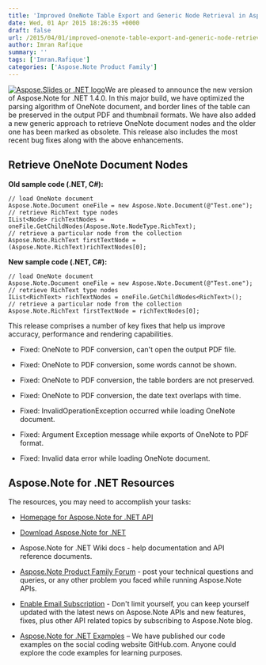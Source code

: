 ```yaml
---
title: 'Improved OneNote Table Export and Generic Node Retrieval in Aspose.Note for .NET 1.4.0'
date: Wed, 01 Apr 2015 18:26:35 +0000
draft: false
url: /2015/04/01/improved-onenote-table-export-and-generic-node-retrieval-in-aspose.note-for-.net-1.4.0/
author: Imran Rafique
summary: ''
tags: ['Imran.Rafique']
categories: ['Aspose.Note Product Family']
---
```


[![][1]](https://blog.aspose.com/wp-content/uploads/sites/2/2013/08/aspose-Slides-for-net_100.png)We are pleased to announce the new version of Aspose.Note for .NET 1.4.0. In this major build, we have optimized the parsing algorithm of OneNote document, and border lines of the table can be preserved in the output PDF and thumbnail formats. We have also added a new generic approach to retrieve OneNote document nodes and the older one has been marked as obsolete. This release also includes the most recent bug fixes along with the above enhancements.

## Retrieve OneNote Document Nodes

**Old sample code (.NET, C#):**

```
// load OneNote document
Aspose.Note.Document oneFile = new Aspose.Note.Document(@"Test.one");
// retrieve RichText type nodes
IList<Node> richTextNodes = oneFile.GetChildNodes(Aspose.Note.NodeType.RichText);
// retrieve a particular node from the collection
Aspose.Note.RichText firstTextNode = (Aspose.Note.RichText)richTextNodes[0];
```

**New sample code (.NET, C#):**

```
// load OneNote document
Aspose.Note.Document oneFile = new Aspose.Note.Document(@"Test.one");
// retrieve RichText type nodes
IList<RichText> richTextNodes = oneFile.GetChildNodes<RichText>();
// retrieve a particular node from the collection
Aspose.Note.RichText firstTextNode = richTextNodes[0];
```

This release comprises a number of key fixes that help us improve accuracy, performance and rendering capabilities.

*   Fixed: OneNote to PDF conversion, can't open the output PDF file.
    
*   Fixed: OneNote to PDF conversion, some words cannot be shown.
    
*   Fixed: OneNote to PDF conversion, the table borders are not preserved.
    
*   Fixed: OneNote to PDF conversion, the date text overlaps with time.
    
*   Fixed: InvalidOperationException occurred while loading OneNote document.
    
*   Fixed: Argument Exception message while exports of OneNote to PDF format.
    
*   Fixed: Invalid data error while loading OneNote document.
    

## Aspose.Note for .NET Resources

The resources, you may need to accomplish your tasks:

*   [Homepage for Aspose.Note for .NET API][2]
    
*   [Download Aspose.Note for .NET][3]
    
*   Aspose.Note for .NET Wiki docs - help documentation and API reference documents.
    
*   [Aspose.Note Product Family Forum][4] - post your technical questions and queries, or any other problem you faced while running Aspose.Note APIs.
    
*   [Enable Email Subscription][5] - Don't limit yourself, you can keep yourself updated with the latest news on Aspose.Note APIs and new features, fixes, plus other API related topics by subscribing to Aspose.Note blog.
    
*   [Aspose.Note for .NET Examples][6] – We have published our code examples on the social coding website GitHub.com. Anyone could explore the code examples for learning purposes.




[1]: https://blog.aspose.com/wp-content/uploads/sites/2/2014/02/AsposeNote-for-NET-100X100.png "Aspose.Slides or .NET logo"
[2]: http://www.aspose.com/.net/onenote-component.aspx
[3]: http://www.aspose.com/community/files/51/.net-components/aspose.note-for-.net/default.aspx
[4]: http://www.aspose.com/community/forums/aspose.note-product-family/522/showforum.aspx
[5]: https://blog.aspose.com/
[6]: https://github.com/asposenote/Aspose_Note_NET




